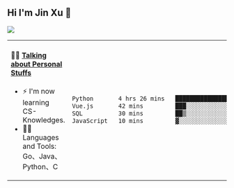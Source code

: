
## Hi I'm Jin Xu 👋
![](https://komarev.com/ghpvc/?username=jiayouxujin&color=brightgreen&label=PROFILE+VIEWS)



<table align="center">
<tr>
<td valign="top" width="60%">

#### 🏋️‍♀️ <a href="https://github.com/jiayouxujin" target="_blank">Talking about Personal Stuffs</a>
<!-- recent_releases starts -->

- ⚡  I'm now learning CS-Knowledges.  
- 🏊‍♂️ Languages and Tools: Go、Java、Python、C
<!-- recent_releases ends -->
</td>
<td>
 
<!--START_SECTION:waka-->

```txt
Python       4 hrs 26 mins   ███████████████████░░░░░░   76.09 %
Vue.js       42 mins         ███░░░░░░░░░░░░░░░░░░░░░░   12.23 %
SQL          30 mins         ██▒░░░░░░░░░░░░░░░░░░░░░░   08.81 %
JavaScript   10 mins         ▓░░░░░░░░░░░░░░░░░░░░░░░░   02.87 %
```

<!--END_SECTION:waka-->
 
</td>
</tr>
</table>






